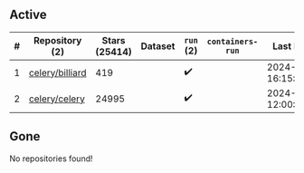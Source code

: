 ## Active
| # | Repository (2) | Stars (25414) | Dataset | `run` (2) | `containers-run` | Last Modified |
| --- | --- | --- | --- | --- | --- | --- |
| 1 | [celery/billiard](https://github.com/celery/billiard) | 419 |  | :heavy_check_mark: |  | 2024-11-28 16:15:04+00:00 |
| 2 | [celery/celery](https://github.com/celery/celery) | 24995 |  | :heavy_check_mark: |  | 2024-12-03 12:00:29+00:00 |

## Gone
No repositories found!
